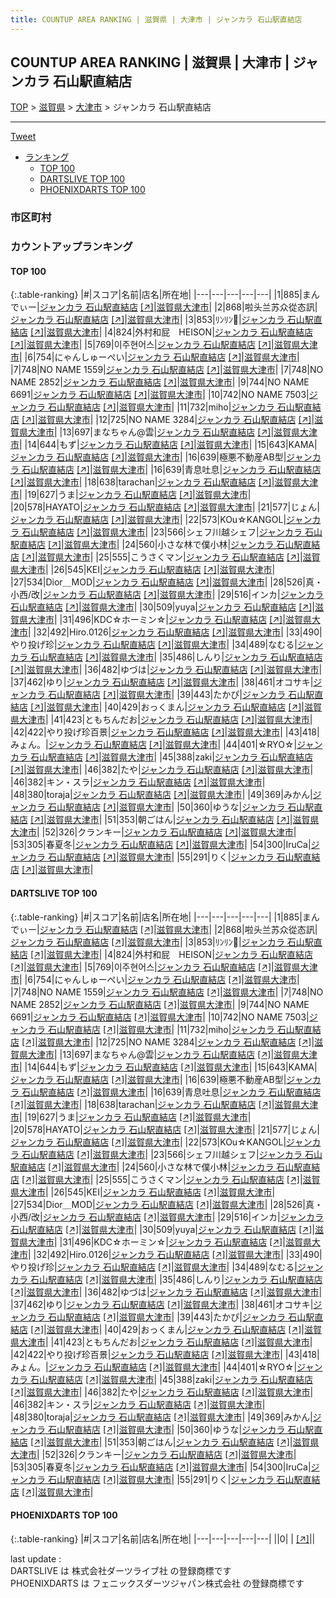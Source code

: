 ```yaml
---
title: COUNTUP AREA RANKING | 滋賀県 | 大津市 | ジャンカラ 石山駅直結店
---
```

## COUNTUP AREA RANKING | 滋賀県 | 大津市 | ジャンカラ 石山駅直結店

[TOP](/darts/rank/) > [滋賀県](/darts/rank/滋賀県/) > [大津市](/darts/rank/滋賀県/大津市/) > ジャンカラ 石山駅直結店

___

<a href="https://twitter.com/share?ref_src=twsrc%5Etfw" data-text="COUNTUP AREA RANKING | 滋賀県大津市ジャンカラ 石山駅直結店" class="twitter-share-button" data-hashtags="DARTSLIVE,PHOENIXDARTS,darts,ダーツ" data-show-count="false">Tweet</a>

* [ランキング](#カウントアップランキング)
    * [TOP 100](#top-100)
    * [DARTSLIVE TOP 100](#dartslive-top-100)
    * [PHOENIXDARTS TOP 100](#phoenixdarts-top-100)

### 市区町村

<ul>

</ul>

### カウントアップランキング

#### TOP 100



{:.table-ranking}
|#|スコア|名前|店名|所在地|
|---|---|---|---|---|
|1|885|<span class="rank-name-dl">まんでぃー</span>|<a href="/darts/rank/shops/a13f68816c653f09f454cb89828a1cfe.html">ジャンカラ 石山駅直結店</a> <a href="https://search.dartslive.com/jp/shop/a13f68816c653f09f454cb89828a1cfe">[↗]</a>|<a href="/darts/rank/滋賀県/大津市">滋賀県大津市</a>|
|2|868|<span class="rank-name-dl">啦头兰苏众從态訊</span>|<a href="/darts/rank/shops/a13f68816c653f09f454cb89828a1cfe.html">ジャンカラ 石山駅直結店</a> <a href="https://search.dartslive.com/jp/shop/a13f68816c653f09f454cb89828a1cfe">[↗]</a>|<a href="/darts/rank/滋賀県/大津市">滋賀県大津市</a>|
|3|853|<span class="rank-name-dl">ﾘﾝﾘﾝ</span>|<a href="/darts/rank/shops/a13f68816c653f09f454cb89828a1cfe.html">ジャンカラ 石山駅直結店</a> <a href="https://search.dartslive.com/jp/shop/a13f68816c653f09f454cb89828a1cfe">[↗]</a>|<a href="/darts/rank/滋賀県/大津市">滋賀県大津市</a>|
|4|824|<span class="rank-name-dl">外村和屁　HEISON</span>|<a href="/darts/rank/shops/a13f68816c653f09f454cb89828a1cfe.html">ジャンカラ 石山駅直結店</a> <a href="https://search.dartslive.com/jp/shop/a13f68816c653f09f454cb89828a1cfe">[↗]</a>|<a href="/darts/rank/滋賀県/大津市">滋賀県大津市</a>|
|5|769|<span class="rank-name-dl">이주현어스</span>|<a href="/darts/rank/shops/a13f68816c653f09f454cb89828a1cfe.html">ジャンカラ 石山駅直結店</a> <a href="https://search.dartslive.com/jp/shop/a13f68816c653f09f454cb89828a1cfe">[↗]</a>|<a href="/darts/rank/滋賀県/大津市">滋賀県大津市</a>|
|6|754|<span class="rank-name-dl">にゃんしゅーぺい</span>|<a href="/darts/rank/shops/a13f68816c653f09f454cb89828a1cfe.html">ジャンカラ 石山駅直結店</a> <a href="https://search.dartslive.com/jp/shop/a13f68816c653f09f454cb89828a1cfe">[↗]</a>|<a href="/darts/rank/滋賀県/大津市">滋賀県大津市</a>|
|7|748|<span class="rank-name-dl">NO NAME 1559</span>|<a href="/darts/rank/shops/a13f68816c653f09f454cb89828a1cfe.html">ジャンカラ 石山駅直結店</a> <a href="https://search.dartslive.com/jp/shop/a13f68816c653f09f454cb89828a1cfe">[↗]</a>|<a href="/darts/rank/滋賀県/大津市">滋賀県大津市</a>|
|7|748|<span class="rank-name-dl">NO NAME 2852</span>|<a href="/darts/rank/shops/a13f68816c653f09f454cb89828a1cfe.html">ジャンカラ 石山駅直結店</a> <a href="https://search.dartslive.com/jp/shop/a13f68816c653f09f454cb89828a1cfe">[↗]</a>|<a href="/darts/rank/滋賀県/大津市">滋賀県大津市</a>|
|9|744|<span class="rank-name-dl">NO NAME 6691</span>|<a href="/darts/rank/shops/a13f68816c653f09f454cb89828a1cfe.html">ジャンカラ 石山駅直結店</a> <a href="https://search.dartslive.com/jp/shop/a13f68816c653f09f454cb89828a1cfe">[↗]</a>|<a href="/darts/rank/滋賀県/大津市">滋賀県大津市</a>|
|10|742|<span class="rank-name-dl">NO NAME 7503</span>|<a href="/darts/rank/shops/a13f68816c653f09f454cb89828a1cfe.html">ジャンカラ 石山駅直結店</a> <a href="https://search.dartslive.com/jp/shop/a13f68816c653f09f454cb89828a1cfe">[↗]</a>|<a href="/darts/rank/滋賀県/大津市">滋賀県大津市</a>|
|11|732|<span class="rank-name-dl">miho</span>|<a href="/darts/rank/shops/a13f68816c653f09f454cb89828a1cfe.html">ジャンカラ 石山駅直結店</a> <a href="https://search.dartslive.com/jp/shop/a13f68816c653f09f454cb89828a1cfe">[↗]</a>|<a href="/darts/rank/滋賀県/大津市">滋賀県大津市</a>|
|12|725|<span class="rank-name-dl">NO NAME 3284</span>|<a href="/darts/rank/shops/a13f68816c653f09f454cb89828a1cfe.html">ジャンカラ 石山駅直結店</a> <a href="https://search.dartslive.com/jp/shop/a13f68816c653f09f454cb89828a1cfe">[↗]</a>|<a href="/darts/rank/滋賀県/大津市">滋賀県大津市</a>|
|13|697|<span class="rank-name-dl">まなちゃん@雲</span>|<a href="/darts/rank/shops/a13f68816c653f09f454cb89828a1cfe.html">ジャンカラ 石山駅直結店</a> <a href="https://search.dartslive.com/jp/shop/a13f68816c653f09f454cb89828a1cfe">[↗]</a>|<a href="/darts/rank/滋賀県/大津市">滋賀県大津市</a>|
|14|644|<span class="rank-name-dl">もず</span>|<a href="/darts/rank/shops/a13f68816c653f09f454cb89828a1cfe.html">ジャンカラ 石山駅直結店</a> <a href="https://search.dartslive.com/jp/shop/a13f68816c653f09f454cb89828a1cfe">[↗]</a>|<a href="/darts/rank/滋賀県/大津市">滋賀県大津市</a>|
|15|643|<span class="rank-name-dl">KAMA</span>|<a href="/darts/rank/shops/a13f68816c653f09f454cb89828a1cfe.html">ジャンカラ 石山駅直結店</a> <a href="https://search.dartslive.com/jp/shop/a13f68816c653f09f454cb89828a1cfe">[↗]</a>|<a href="/darts/rank/滋賀県/大津市">滋賀県大津市</a>|
|16|639|<span class="rank-name-dl">極悪不動産AB型</span>|<a href="/darts/rank/shops/a13f68816c653f09f454cb89828a1cfe.html">ジャンカラ 石山駅直結店</a> <a href="https://search.dartslive.com/jp/shop/a13f68816c653f09f454cb89828a1cfe">[↗]</a>|<a href="/darts/rank/滋賀県/大津市">滋賀県大津市</a>|
|16|639|<span class="rank-name-dl">青息吐息</span>|<a href="/darts/rank/shops/a13f68816c653f09f454cb89828a1cfe.html">ジャンカラ 石山駅直結店</a> <a href="https://search.dartslive.com/jp/shop/a13f68816c653f09f454cb89828a1cfe">[↗]</a>|<a href="/darts/rank/滋賀県/大津市">滋賀県大津市</a>|
|18|638|<span class="rank-name-dl">tarachan</span>|<a href="/darts/rank/shops/a13f68816c653f09f454cb89828a1cfe.html">ジャンカラ 石山駅直結店</a> <a href="https://search.dartslive.com/jp/shop/a13f68816c653f09f454cb89828a1cfe">[↗]</a>|<a href="/darts/rank/滋賀県/大津市">滋賀県大津市</a>|
|19|627|<span class="rank-name-dl">うま</span>|<a href="/darts/rank/shops/a13f68816c653f09f454cb89828a1cfe.html">ジャンカラ 石山駅直結店</a> <a href="https://search.dartslive.com/jp/shop/a13f68816c653f09f454cb89828a1cfe">[↗]</a>|<a href="/darts/rank/滋賀県/大津市">滋賀県大津市</a>|
|20|578|<span class="rank-name-dl">HAYATO</span>|<a href="/darts/rank/shops/a13f68816c653f09f454cb89828a1cfe.html">ジャンカラ 石山駅直結店</a> <a href="https://search.dartslive.com/jp/shop/a13f68816c653f09f454cb89828a1cfe">[↗]</a>|<a href="/darts/rank/滋賀県/大津市">滋賀県大津市</a>|
|21|577|<span class="rank-name-dl">じょん</span>|<a href="/darts/rank/shops/a13f68816c653f09f454cb89828a1cfe.html">ジャンカラ 石山駅直結店</a> <a href="https://search.dartslive.com/jp/shop/a13f68816c653f09f454cb89828a1cfe">[↗]</a>|<a href="/darts/rank/滋賀県/大津市">滋賀県大津市</a>|
|22|573|<span class="rank-name-dl">KOu☆KANGOL</span>|<a href="/darts/rank/shops/a13f68816c653f09f454cb89828a1cfe.html">ジャンカラ 石山駅直結店</a> <a href="https://search.dartslive.com/jp/shop/a13f68816c653f09f454cb89828a1cfe">[↗]</a>|<a href="/darts/rank/滋賀県/大津市">滋賀県大津市</a>|
|23|566|<span class="rank-name-dl">シェフ川越シェフ</span>|<a href="/darts/rank/shops/a13f68816c653f09f454cb89828a1cfe.html">ジャンカラ 石山駅直結店</a> <a href="https://search.dartslive.com/jp/shop/a13f68816c653f09f454cb89828a1cfe">[↗]</a>|<a href="/darts/rank/滋賀県/大津市">滋賀県大津市</a>|
|24|560|<span class="rank-name-dl">小さな林で僕小林</span>|<a href="/darts/rank/shops/a13f68816c653f09f454cb89828a1cfe.html">ジャンカラ 石山駅直結店</a> <a href="https://search.dartslive.com/jp/shop/a13f68816c653f09f454cb89828a1cfe">[↗]</a>|<a href="/darts/rank/滋賀県/大津市">滋賀県大津市</a>|
|25|555|<span class="rank-name-dl">こうさくマン</span>|<a href="/darts/rank/shops/a13f68816c653f09f454cb89828a1cfe.html">ジャンカラ 石山駅直結店</a> <a href="https://search.dartslive.com/jp/shop/a13f68816c653f09f454cb89828a1cfe">[↗]</a>|<a href="/darts/rank/滋賀県/大津市">滋賀県大津市</a>|
|26|545|<span class="rank-name-dl">KEI</span>|<a href="/darts/rank/shops/a13f68816c653f09f454cb89828a1cfe.html">ジャンカラ 石山駅直結店</a> <a href="https://search.dartslive.com/jp/shop/a13f68816c653f09f454cb89828a1cfe">[↗]</a>|<a href="/darts/rank/滋賀県/大津市">滋賀県大津市</a>|
|27|534|<span class="rank-name-dl">Dior＿MOD</span>|<a href="/darts/rank/shops/a13f68816c653f09f454cb89828a1cfe.html">ジャンカラ 石山駅直結店</a> <a href="https://search.dartslive.com/jp/shop/a13f68816c653f09f454cb89828a1cfe">[↗]</a>|<a href="/darts/rank/滋賀県/大津市">滋賀県大津市</a>|
|28|526|<span class="rank-name-dl">真・小西/改</span>|<a href="/darts/rank/shops/a13f68816c653f09f454cb89828a1cfe.html">ジャンカラ 石山駅直結店</a> <a href="https://search.dartslive.com/jp/shop/a13f68816c653f09f454cb89828a1cfe">[↗]</a>|<a href="/darts/rank/滋賀県/大津市">滋賀県大津市</a>|
|29|516|<span class="rank-name-dl">インカ</span>|<a href="/darts/rank/shops/a13f68816c653f09f454cb89828a1cfe.html">ジャンカラ 石山駅直結店</a> <a href="https://search.dartslive.com/jp/shop/a13f68816c653f09f454cb89828a1cfe">[↗]</a>|<a href="/darts/rank/滋賀県/大津市">滋賀県大津市</a>|
|30|509|<span class="rank-name-dl">yuya</span>|<a href="/darts/rank/shops/a13f68816c653f09f454cb89828a1cfe.html">ジャンカラ 石山駅直結店</a> <a href="https://search.dartslive.com/jp/shop/a13f68816c653f09f454cb89828a1cfe">[↗]</a>|<a href="/darts/rank/滋賀県/大津市">滋賀県大津市</a>|
|31|496|<span class="rank-name-dl">KDC☆ホーミン☆</span>|<a href="/darts/rank/shops/a13f68816c653f09f454cb89828a1cfe.html">ジャンカラ 石山駅直結店</a> <a href="https://search.dartslive.com/jp/shop/a13f68816c653f09f454cb89828a1cfe">[↗]</a>|<a href="/darts/rank/滋賀県/大津市">滋賀県大津市</a>|
|32|492|<span class="rank-name-dl">Hiro.0126</span>|<a href="/darts/rank/shops/a13f68816c653f09f454cb89828a1cfe.html">ジャンカラ 石山駅直結店</a> <a href="https://search.dartslive.com/jp/shop/a13f68816c653f09f454cb89828a1cfe">[↗]</a>|<a href="/darts/rank/滋賀県/大津市">滋賀県大津市</a>|
|33|490|<span class="rank-name-dl">やり投げ珍</span>|<a href="/darts/rank/shops/a13f68816c653f09f454cb89828a1cfe.html">ジャンカラ 石山駅直結店</a> <a href="https://search.dartslive.com/jp/shop/a13f68816c653f09f454cb89828a1cfe">[↗]</a>|<a href="/darts/rank/滋賀県/大津市">滋賀県大津市</a>|
|34|489|<span class="rank-name-dl">なむる</span>|<a href="/darts/rank/shops/a13f68816c653f09f454cb89828a1cfe.html">ジャンカラ 石山駅直結店</a> <a href="https://search.dartslive.com/jp/shop/a13f68816c653f09f454cb89828a1cfe">[↗]</a>|<a href="/darts/rank/滋賀県/大津市">滋賀県大津市</a>|
|35|486|<span class="rank-name-dl">しんり</span>|<a href="/darts/rank/shops/a13f68816c653f09f454cb89828a1cfe.html">ジャンカラ 石山駅直結店</a> <a href="https://search.dartslive.com/jp/shop/a13f68816c653f09f454cb89828a1cfe">[↗]</a>|<a href="/darts/rank/滋賀県/大津市">滋賀県大津市</a>|
|36|482|<span class="rank-name-dl">ゆづは</span>|<a href="/darts/rank/shops/a13f68816c653f09f454cb89828a1cfe.html">ジャンカラ 石山駅直結店</a> <a href="https://search.dartslive.com/jp/shop/a13f68816c653f09f454cb89828a1cfe">[↗]</a>|<a href="/darts/rank/滋賀県/大津市">滋賀県大津市</a>|
|37|462|<span class="rank-name-dl">ゆり</span>|<a href="/darts/rank/shops/a13f68816c653f09f454cb89828a1cfe.html">ジャンカラ 石山駅直結店</a> <a href="https://search.dartslive.com/jp/shop/a13f68816c653f09f454cb89828a1cfe">[↗]</a>|<a href="/darts/rank/滋賀県/大津市">滋賀県大津市</a>|
|38|461|<span class="rank-name-dl">オコサキ</span>|<a href="/darts/rank/shops/a13f68816c653f09f454cb89828a1cfe.html">ジャンカラ 石山駅直結店</a> <a href="https://search.dartslive.com/jp/shop/a13f68816c653f09f454cb89828a1cfe">[↗]</a>|<a href="/darts/rank/滋賀県/大津市">滋賀県大津市</a>|
|39|443|<span class="rank-name-dl">たかぴ</span>|<a href="/darts/rank/shops/a13f68816c653f09f454cb89828a1cfe.html">ジャンカラ 石山駅直結店</a> <a href="https://search.dartslive.com/jp/shop/a13f68816c653f09f454cb89828a1cfe">[↗]</a>|<a href="/darts/rank/滋賀県/大津市">滋賀県大津市</a>|
|40|429|<span class="rank-name-dl">おっくまん</span>|<a href="/darts/rank/shops/a13f68816c653f09f454cb89828a1cfe.html">ジャンカラ 石山駅直結店</a> <a href="https://search.dartslive.com/jp/shop/a13f68816c653f09f454cb89828a1cfe">[↗]</a>|<a href="/darts/rank/滋賀県/大津市">滋賀県大津市</a>|
|41|423|<span class="rank-name-dl">ともちんだお</span>|<a href="/darts/rank/shops/a13f68816c653f09f454cb89828a1cfe.html">ジャンカラ 石山駅直結店</a> <a href="https://search.dartslive.com/jp/shop/a13f68816c653f09f454cb89828a1cfe">[↗]</a>|<a href="/darts/rank/滋賀県/大津市">滋賀県大津市</a>|
|42|422|<span class="rank-name-dl">やり投げ珍百景</span>|<a href="/darts/rank/shops/a13f68816c653f09f454cb89828a1cfe.html">ジャンカラ 石山駅直結店</a> <a href="https://search.dartslive.com/jp/shop/a13f68816c653f09f454cb89828a1cfe">[↗]</a>|<a href="/darts/rank/滋賀県/大津市">滋賀県大津市</a>|
|43|418|<span class="rank-name-dl">みょん。</span>|<a href="/darts/rank/shops/a13f68816c653f09f454cb89828a1cfe.html">ジャンカラ 石山駅直結店</a> <a href="https://search.dartslive.com/jp/shop/a13f68816c653f09f454cb89828a1cfe">[↗]</a>|<a href="/darts/rank/滋賀県/大津市">滋賀県大津市</a>|
|44|401|<span class="rank-name-dl">☆RYO☆</span>|<a href="/darts/rank/shops/a13f68816c653f09f454cb89828a1cfe.html">ジャンカラ 石山駅直結店</a> <a href="https://search.dartslive.com/jp/shop/a13f68816c653f09f454cb89828a1cfe">[↗]</a>|<a href="/darts/rank/滋賀県/大津市">滋賀県大津市</a>|
|45|388|<span class="rank-name-dl">zaki</span>|<a href="/darts/rank/shops/a13f68816c653f09f454cb89828a1cfe.html">ジャンカラ 石山駅直結店</a> <a href="https://search.dartslive.com/jp/shop/a13f68816c653f09f454cb89828a1cfe">[↗]</a>|<a href="/darts/rank/滋賀県/大津市">滋賀県大津市</a>|
|46|382|<span class="rank-name-dl">たや</span>|<a href="/darts/rank/shops/a13f68816c653f09f454cb89828a1cfe.html">ジャンカラ 石山駅直結店</a> <a href="https://search.dartslive.com/jp/shop/a13f68816c653f09f454cb89828a1cfe">[↗]</a>|<a href="/darts/rank/滋賀県/大津市">滋賀県大津市</a>|
|46|382|<span class="rank-name-dl">キン・スラ</span>|<a href="/darts/rank/shops/a13f68816c653f09f454cb89828a1cfe.html">ジャンカラ 石山駅直結店</a> <a href="https://search.dartslive.com/jp/shop/a13f68816c653f09f454cb89828a1cfe">[↗]</a>|<a href="/darts/rank/滋賀県/大津市">滋賀県大津市</a>|
|48|380|<span class="rank-name-dl">toraja</span>|<a href="/darts/rank/shops/a13f68816c653f09f454cb89828a1cfe.html">ジャンカラ 石山駅直結店</a> <a href="https://search.dartslive.com/jp/shop/a13f68816c653f09f454cb89828a1cfe">[↗]</a>|<a href="/darts/rank/滋賀県/大津市">滋賀県大津市</a>|
|49|369|<span class="rank-name-dl">みかん</span>|<a href="/darts/rank/shops/a13f68816c653f09f454cb89828a1cfe.html">ジャンカラ 石山駅直結店</a> <a href="https://search.dartslive.com/jp/shop/a13f68816c653f09f454cb89828a1cfe">[↗]</a>|<a href="/darts/rank/滋賀県/大津市">滋賀県大津市</a>|
|50|360|<span class="rank-name-dl">ゆうな</span>|<a href="/darts/rank/shops/a13f68816c653f09f454cb89828a1cfe.html">ジャンカラ 石山駅直結店</a> <a href="https://search.dartslive.com/jp/shop/a13f68816c653f09f454cb89828a1cfe">[↗]</a>|<a href="/darts/rank/滋賀県/大津市">滋賀県大津市</a>|
|51|353|<span class="rank-name-dl">朝ごはん</span>|<a href="/darts/rank/shops/a13f68816c653f09f454cb89828a1cfe.html">ジャンカラ 石山駅直結店</a> <a href="https://search.dartslive.com/jp/shop/a13f68816c653f09f454cb89828a1cfe">[↗]</a>|<a href="/darts/rank/滋賀県/大津市">滋賀県大津市</a>|
|52|326|<span class="rank-name-dl">クランキー</span>|<a href="/darts/rank/shops/a13f68816c653f09f454cb89828a1cfe.html">ジャンカラ 石山駅直結店</a> <a href="https://search.dartslive.com/jp/shop/a13f68816c653f09f454cb89828a1cfe">[↗]</a>|<a href="/darts/rank/滋賀県/大津市">滋賀県大津市</a>|
|53|305|<span class="rank-name-dl">春夏冬</span>|<a href="/darts/rank/shops/a13f68816c653f09f454cb89828a1cfe.html">ジャンカラ 石山駅直結店</a> <a href="https://search.dartslive.com/jp/shop/a13f68816c653f09f454cb89828a1cfe">[↗]</a>|<a href="/darts/rank/滋賀県/大津市">滋賀県大津市</a>|
|54|300|<span class="rank-name-dl">IruCa</span>|<a href="/darts/rank/shops/a13f68816c653f09f454cb89828a1cfe.html">ジャンカラ 石山駅直結店</a> <a href="https://search.dartslive.com/jp/shop/a13f68816c653f09f454cb89828a1cfe">[↗]</a>|<a href="/darts/rank/滋賀県/大津市">滋賀県大津市</a>|
|55|291|<span class="rank-name-dl">りく</span>|<a href="/darts/rank/shops/a13f68816c653f09f454cb89828a1cfe.html">ジャンカラ 石山駅直結店</a> <a href="https://search.dartslive.com/jp/shop/a13f68816c653f09f454cb89828a1cfe">[↗]</a>|<a href="/darts/rank/滋賀県/大津市">滋賀県大津市</a>|


#### DARTSLIVE TOP 100



{:.table-ranking}
|#|スコア|名前|店名|所在地|
|---|---|---|---|---|
|1|885|<span class="rank-name-dl">まんでぃー</span>|<a href="/darts/rank/shops/a13f68816c653f09f454cb89828a1cfe.html">ジャンカラ 石山駅直結店</a> <a href="https://search.dartslive.com/jp/shop/a13f68816c653f09f454cb89828a1cfe">[↗]</a>|<a href="/darts/rank/滋賀県/大津市">滋賀県大津市</a>|
|2|868|<span class="rank-name-dl">啦头兰苏众從态訊</span>|<a href="/darts/rank/shops/a13f68816c653f09f454cb89828a1cfe.html">ジャンカラ 石山駅直結店</a> <a href="https://search.dartslive.com/jp/shop/a13f68816c653f09f454cb89828a1cfe">[↗]</a>|<a href="/darts/rank/滋賀県/大津市">滋賀県大津市</a>|
|3|853|<span class="rank-name-dl">ﾘﾝﾘﾝ</span>|<a href="/darts/rank/shops/a13f68816c653f09f454cb89828a1cfe.html">ジャンカラ 石山駅直結店</a> <a href="https://search.dartslive.com/jp/shop/a13f68816c653f09f454cb89828a1cfe">[↗]</a>|<a href="/darts/rank/滋賀県/大津市">滋賀県大津市</a>|
|4|824|<span class="rank-name-dl">外村和屁　HEISON</span>|<a href="/darts/rank/shops/a13f68816c653f09f454cb89828a1cfe.html">ジャンカラ 石山駅直結店</a> <a href="https://search.dartslive.com/jp/shop/a13f68816c653f09f454cb89828a1cfe">[↗]</a>|<a href="/darts/rank/滋賀県/大津市">滋賀県大津市</a>|
|5|769|<span class="rank-name-dl">이주현어스</span>|<a href="/darts/rank/shops/a13f68816c653f09f454cb89828a1cfe.html">ジャンカラ 石山駅直結店</a> <a href="https://search.dartslive.com/jp/shop/a13f68816c653f09f454cb89828a1cfe">[↗]</a>|<a href="/darts/rank/滋賀県/大津市">滋賀県大津市</a>|
|6|754|<span class="rank-name-dl">にゃんしゅーぺい</span>|<a href="/darts/rank/shops/a13f68816c653f09f454cb89828a1cfe.html">ジャンカラ 石山駅直結店</a> <a href="https://search.dartslive.com/jp/shop/a13f68816c653f09f454cb89828a1cfe">[↗]</a>|<a href="/darts/rank/滋賀県/大津市">滋賀県大津市</a>|
|7|748|<span class="rank-name-dl">NO NAME 1559</span>|<a href="/darts/rank/shops/a13f68816c653f09f454cb89828a1cfe.html">ジャンカラ 石山駅直結店</a> <a href="https://search.dartslive.com/jp/shop/a13f68816c653f09f454cb89828a1cfe">[↗]</a>|<a href="/darts/rank/滋賀県/大津市">滋賀県大津市</a>|
|7|748|<span class="rank-name-dl">NO NAME 2852</span>|<a href="/darts/rank/shops/a13f68816c653f09f454cb89828a1cfe.html">ジャンカラ 石山駅直結店</a> <a href="https://search.dartslive.com/jp/shop/a13f68816c653f09f454cb89828a1cfe">[↗]</a>|<a href="/darts/rank/滋賀県/大津市">滋賀県大津市</a>|
|9|744|<span class="rank-name-dl">NO NAME 6691</span>|<a href="/darts/rank/shops/a13f68816c653f09f454cb89828a1cfe.html">ジャンカラ 石山駅直結店</a> <a href="https://search.dartslive.com/jp/shop/a13f68816c653f09f454cb89828a1cfe">[↗]</a>|<a href="/darts/rank/滋賀県/大津市">滋賀県大津市</a>|
|10|742|<span class="rank-name-dl">NO NAME 7503</span>|<a href="/darts/rank/shops/a13f68816c653f09f454cb89828a1cfe.html">ジャンカラ 石山駅直結店</a> <a href="https://search.dartslive.com/jp/shop/a13f68816c653f09f454cb89828a1cfe">[↗]</a>|<a href="/darts/rank/滋賀県/大津市">滋賀県大津市</a>|
|11|732|<span class="rank-name-dl">miho</span>|<a href="/darts/rank/shops/a13f68816c653f09f454cb89828a1cfe.html">ジャンカラ 石山駅直結店</a> <a href="https://search.dartslive.com/jp/shop/a13f68816c653f09f454cb89828a1cfe">[↗]</a>|<a href="/darts/rank/滋賀県/大津市">滋賀県大津市</a>|
|12|725|<span class="rank-name-dl">NO NAME 3284</span>|<a href="/darts/rank/shops/a13f68816c653f09f454cb89828a1cfe.html">ジャンカラ 石山駅直結店</a> <a href="https://search.dartslive.com/jp/shop/a13f68816c653f09f454cb89828a1cfe">[↗]</a>|<a href="/darts/rank/滋賀県/大津市">滋賀県大津市</a>|
|13|697|<span class="rank-name-dl">まなちゃん@雲</span>|<a href="/darts/rank/shops/a13f68816c653f09f454cb89828a1cfe.html">ジャンカラ 石山駅直結店</a> <a href="https://search.dartslive.com/jp/shop/a13f68816c653f09f454cb89828a1cfe">[↗]</a>|<a href="/darts/rank/滋賀県/大津市">滋賀県大津市</a>|
|14|644|<span class="rank-name-dl">もず</span>|<a href="/darts/rank/shops/a13f68816c653f09f454cb89828a1cfe.html">ジャンカラ 石山駅直結店</a> <a href="https://search.dartslive.com/jp/shop/a13f68816c653f09f454cb89828a1cfe">[↗]</a>|<a href="/darts/rank/滋賀県/大津市">滋賀県大津市</a>|
|15|643|<span class="rank-name-dl">KAMA</span>|<a href="/darts/rank/shops/a13f68816c653f09f454cb89828a1cfe.html">ジャンカラ 石山駅直結店</a> <a href="https://search.dartslive.com/jp/shop/a13f68816c653f09f454cb89828a1cfe">[↗]</a>|<a href="/darts/rank/滋賀県/大津市">滋賀県大津市</a>|
|16|639|<span class="rank-name-dl">極悪不動産AB型</span>|<a href="/darts/rank/shops/a13f68816c653f09f454cb89828a1cfe.html">ジャンカラ 石山駅直結店</a> <a href="https://search.dartslive.com/jp/shop/a13f68816c653f09f454cb89828a1cfe">[↗]</a>|<a href="/darts/rank/滋賀県/大津市">滋賀県大津市</a>|
|16|639|<span class="rank-name-dl">青息吐息</span>|<a href="/darts/rank/shops/a13f68816c653f09f454cb89828a1cfe.html">ジャンカラ 石山駅直結店</a> <a href="https://search.dartslive.com/jp/shop/a13f68816c653f09f454cb89828a1cfe">[↗]</a>|<a href="/darts/rank/滋賀県/大津市">滋賀県大津市</a>|
|18|638|<span class="rank-name-dl">tarachan</span>|<a href="/darts/rank/shops/a13f68816c653f09f454cb89828a1cfe.html">ジャンカラ 石山駅直結店</a> <a href="https://search.dartslive.com/jp/shop/a13f68816c653f09f454cb89828a1cfe">[↗]</a>|<a href="/darts/rank/滋賀県/大津市">滋賀県大津市</a>|
|19|627|<span class="rank-name-dl">うま</span>|<a href="/darts/rank/shops/a13f68816c653f09f454cb89828a1cfe.html">ジャンカラ 石山駅直結店</a> <a href="https://search.dartslive.com/jp/shop/a13f68816c653f09f454cb89828a1cfe">[↗]</a>|<a href="/darts/rank/滋賀県/大津市">滋賀県大津市</a>|
|20|578|<span class="rank-name-dl">HAYATO</span>|<a href="/darts/rank/shops/a13f68816c653f09f454cb89828a1cfe.html">ジャンカラ 石山駅直結店</a> <a href="https://search.dartslive.com/jp/shop/a13f68816c653f09f454cb89828a1cfe">[↗]</a>|<a href="/darts/rank/滋賀県/大津市">滋賀県大津市</a>|
|21|577|<span class="rank-name-dl">じょん</span>|<a href="/darts/rank/shops/a13f68816c653f09f454cb89828a1cfe.html">ジャンカラ 石山駅直結店</a> <a href="https://search.dartslive.com/jp/shop/a13f68816c653f09f454cb89828a1cfe">[↗]</a>|<a href="/darts/rank/滋賀県/大津市">滋賀県大津市</a>|
|22|573|<span class="rank-name-dl">KOu☆KANGOL</span>|<a href="/darts/rank/shops/a13f68816c653f09f454cb89828a1cfe.html">ジャンカラ 石山駅直結店</a> <a href="https://search.dartslive.com/jp/shop/a13f68816c653f09f454cb89828a1cfe">[↗]</a>|<a href="/darts/rank/滋賀県/大津市">滋賀県大津市</a>|
|23|566|<span class="rank-name-dl">シェフ川越シェフ</span>|<a href="/darts/rank/shops/a13f68816c653f09f454cb89828a1cfe.html">ジャンカラ 石山駅直結店</a> <a href="https://search.dartslive.com/jp/shop/a13f68816c653f09f454cb89828a1cfe">[↗]</a>|<a href="/darts/rank/滋賀県/大津市">滋賀県大津市</a>|
|24|560|<span class="rank-name-dl">小さな林で僕小林</span>|<a href="/darts/rank/shops/a13f68816c653f09f454cb89828a1cfe.html">ジャンカラ 石山駅直結店</a> <a href="https://search.dartslive.com/jp/shop/a13f68816c653f09f454cb89828a1cfe">[↗]</a>|<a href="/darts/rank/滋賀県/大津市">滋賀県大津市</a>|
|25|555|<span class="rank-name-dl">こうさくマン</span>|<a href="/darts/rank/shops/a13f68816c653f09f454cb89828a1cfe.html">ジャンカラ 石山駅直結店</a> <a href="https://search.dartslive.com/jp/shop/a13f68816c653f09f454cb89828a1cfe">[↗]</a>|<a href="/darts/rank/滋賀県/大津市">滋賀県大津市</a>|
|26|545|<span class="rank-name-dl">KEI</span>|<a href="/darts/rank/shops/a13f68816c653f09f454cb89828a1cfe.html">ジャンカラ 石山駅直結店</a> <a href="https://search.dartslive.com/jp/shop/a13f68816c653f09f454cb89828a1cfe">[↗]</a>|<a href="/darts/rank/滋賀県/大津市">滋賀県大津市</a>|
|27|534|<span class="rank-name-dl">Dior＿MOD</span>|<a href="/darts/rank/shops/a13f68816c653f09f454cb89828a1cfe.html">ジャンカラ 石山駅直結店</a> <a href="https://search.dartslive.com/jp/shop/a13f68816c653f09f454cb89828a1cfe">[↗]</a>|<a href="/darts/rank/滋賀県/大津市">滋賀県大津市</a>|
|28|526|<span class="rank-name-dl">真・小西/改</span>|<a href="/darts/rank/shops/a13f68816c653f09f454cb89828a1cfe.html">ジャンカラ 石山駅直結店</a> <a href="https://search.dartslive.com/jp/shop/a13f68816c653f09f454cb89828a1cfe">[↗]</a>|<a href="/darts/rank/滋賀県/大津市">滋賀県大津市</a>|
|29|516|<span class="rank-name-dl">インカ</span>|<a href="/darts/rank/shops/a13f68816c653f09f454cb89828a1cfe.html">ジャンカラ 石山駅直結店</a> <a href="https://search.dartslive.com/jp/shop/a13f68816c653f09f454cb89828a1cfe">[↗]</a>|<a href="/darts/rank/滋賀県/大津市">滋賀県大津市</a>|
|30|509|<span class="rank-name-dl">yuya</span>|<a href="/darts/rank/shops/a13f68816c653f09f454cb89828a1cfe.html">ジャンカラ 石山駅直結店</a> <a href="https://search.dartslive.com/jp/shop/a13f68816c653f09f454cb89828a1cfe">[↗]</a>|<a href="/darts/rank/滋賀県/大津市">滋賀県大津市</a>|
|31|496|<span class="rank-name-dl">KDC☆ホーミン☆</span>|<a href="/darts/rank/shops/a13f68816c653f09f454cb89828a1cfe.html">ジャンカラ 石山駅直結店</a> <a href="https://search.dartslive.com/jp/shop/a13f68816c653f09f454cb89828a1cfe">[↗]</a>|<a href="/darts/rank/滋賀県/大津市">滋賀県大津市</a>|
|32|492|<span class="rank-name-dl">Hiro.0126</span>|<a href="/darts/rank/shops/a13f68816c653f09f454cb89828a1cfe.html">ジャンカラ 石山駅直結店</a> <a href="https://search.dartslive.com/jp/shop/a13f68816c653f09f454cb89828a1cfe">[↗]</a>|<a href="/darts/rank/滋賀県/大津市">滋賀県大津市</a>|
|33|490|<span class="rank-name-dl">やり投げ珍</span>|<a href="/darts/rank/shops/a13f68816c653f09f454cb89828a1cfe.html">ジャンカラ 石山駅直結店</a> <a href="https://search.dartslive.com/jp/shop/a13f68816c653f09f454cb89828a1cfe">[↗]</a>|<a href="/darts/rank/滋賀県/大津市">滋賀県大津市</a>|
|34|489|<span class="rank-name-dl">なむる</span>|<a href="/darts/rank/shops/a13f68816c653f09f454cb89828a1cfe.html">ジャンカラ 石山駅直結店</a> <a href="https://search.dartslive.com/jp/shop/a13f68816c653f09f454cb89828a1cfe">[↗]</a>|<a href="/darts/rank/滋賀県/大津市">滋賀県大津市</a>|
|35|486|<span class="rank-name-dl">しんり</span>|<a href="/darts/rank/shops/a13f68816c653f09f454cb89828a1cfe.html">ジャンカラ 石山駅直結店</a> <a href="https://search.dartslive.com/jp/shop/a13f68816c653f09f454cb89828a1cfe">[↗]</a>|<a href="/darts/rank/滋賀県/大津市">滋賀県大津市</a>|
|36|482|<span class="rank-name-dl">ゆづは</span>|<a href="/darts/rank/shops/a13f68816c653f09f454cb89828a1cfe.html">ジャンカラ 石山駅直結店</a> <a href="https://search.dartslive.com/jp/shop/a13f68816c653f09f454cb89828a1cfe">[↗]</a>|<a href="/darts/rank/滋賀県/大津市">滋賀県大津市</a>|
|37|462|<span class="rank-name-dl">ゆり</span>|<a href="/darts/rank/shops/a13f68816c653f09f454cb89828a1cfe.html">ジャンカラ 石山駅直結店</a> <a href="https://search.dartslive.com/jp/shop/a13f68816c653f09f454cb89828a1cfe">[↗]</a>|<a href="/darts/rank/滋賀県/大津市">滋賀県大津市</a>|
|38|461|<span class="rank-name-dl">オコサキ</span>|<a href="/darts/rank/shops/a13f68816c653f09f454cb89828a1cfe.html">ジャンカラ 石山駅直結店</a> <a href="https://search.dartslive.com/jp/shop/a13f68816c653f09f454cb89828a1cfe">[↗]</a>|<a href="/darts/rank/滋賀県/大津市">滋賀県大津市</a>|
|39|443|<span class="rank-name-dl">たかぴ</span>|<a href="/darts/rank/shops/a13f68816c653f09f454cb89828a1cfe.html">ジャンカラ 石山駅直結店</a> <a href="https://search.dartslive.com/jp/shop/a13f68816c653f09f454cb89828a1cfe">[↗]</a>|<a href="/darts/rank/滋賀県/大津市">滋賀県大津市</a>|
|40|429|<span class="rank-name-dl">おっくまん</span>|<a href="/darts/rank/shops/a13f68816c653f09f454cb89828a1cfe.html">ジャンカラ 石山駅直結店</a> <a href="https://search.dartslive.com/jp/shop/a13f68816c653f09f454cb89828a1cfe">[↗]</a>|<a href="/darts/rank/滋賀県/大津市">滋賀県大津市</a>|
|41|423|<span class="rank-name-dl">ともちんだお</span>|<a href="/darts/rank/shops/a13f68816c653f09f454cb89828a1cfe.html">ジャンカラ 石山駅直結店</a> <a href="https://search.dartslive.com/jp/shop/a13f68816c653f09f454cb89828a1cfe">[↗]</a>|<a href="/darts/rank/滋賀県/大津市">滋賀県大津市</a>|
|42|422|<span class="rank-name-dl">やり投げ珍百景</span>|<a href="/darts/rank/shops/a13f68816c653f09f454cb89828a1cfe.html">ジャンカラ 石山駅直結店</a> <a href="https://search.dartslive.com/jp/shop/a13f68816c653f09f454cb89828a1cfe">[↗]</a>|<a href="/darts/rank/滋賀県/大津市">滋賀県大津市</a>|
|43|418|<span class="rank-name-dl">みょん。</span>|<a href="/darts/rank/shops/a13f68816c653f09f454cb89828a1cfe.html">ジャンカラ 石山駅直結店</a> <a href="https://search.dartslive.com/jp/shop/a13f68816c653f09f454cb89828a1cfe">[↗]</a>|<a href="/darts/rank/滋賀県/大津市">滋賀県大津市</a>|
|44|401|<span class="rank-name-dl">☆RYO☆</span>|<a href="/darts/rank/shops/a13f68816c653f09f454cb89828a1cfe.html">ジャンカラ 石山駅直結店</a> <a href="https://search.dartslive.com/jp/shop/a13f68816c653f09f454cb89828a1cfe">[↗]</a>|<a href="/darts/rank/滋賀県/大津市">滋賀県大津市</a>|
|45|388|<span class="rank-name-dl">zaki</span>|<a href="/darts/rank/shops/a13f68816c653f09f454cb89828a1cfe.html">ジャンカラ 石山駅直結店</a> <a href="https://search.dartslive.com/jp/shop/a13f68816c653f09f454cb89828a1cfe">[↗]</a>|<a href="/darts/rank/滋賀県/大津市">滋賀県大津市</a>|
|46|382|<span class="rank-name-dl">たや</span>|<a href="/darts/rank/shops/a13f68816c653f09f454cb89828a1cfe.html">ジャンカラ 石山駅直結店</a> <a href="https://search.dartslive.com/jp/shop/a13f68816c653f09f454cb89828a1cfe">[↗]</a>|<a href="/darts/rank/滋賀県/大津市">滋賀県大津市</a>|
|46|382|<span class="rank-name-dl">キン・スラ</span>|<a href="/darts/rank/shops/a13f68816c653f09f454cb89828a1cfe.html">ジャンカラ 石山駅直結店</a> <a href="https://search.dartslive.com/jp/shop/a13f68816c653f09f454cb89828a1cfe">[↗]</a>|<a href="/darts/rank/滋賀県/大津市">滋賀県大津市</a>|
|48|380|<span class="rank-name-dl">toraja</span>|<a href="/darts/rank/shops/a13f68816c653f09f454cb89828a1cfe.html">ジャンカラ 石山駅直結店</a> <a href="https://search.dartslive.com/jp/shop/a13f68816c653f09f454cb89828a1cfe">[↗]</a>|<a href="/darts/rank/滋賀県/大津市">滋賀県大津市</a>|
|49|369|<span class="rank-name-dl">みかん</span>|<a href="/darts/rank/shops/a13f68816c653f09f454cb89828a1cfe.html">ジャンカラ 石山駅直結店</a> <a href="https://search.dartslive.com/jp/shop/a13f68816c653f09f454cb89828a1cfe">[↗]</a>|<a href="/darts/rank/滋賀県/大津市">滋賀県大津市</a>|
|50|360|<span class="rank-name-dl">ゆうな</span>|<a href="/darts/rank/shops/a13f68816c653f09f454cb89828a1cfe.html">ジャンカラ 石山駅直結店</a> <a href="https://search.dartslive.com/jp/shop/a13f68816c653f09f454cb89828a1cfe">[↗]</a>|<a href="/darts/rank/滋賀県/大津市">滋賀県大津市</a>|
|51|353|<span class="rank-name-dl">朝ごはん</span>|<a href="/darts/rank/shops/a13f68816c653f09f454cb89828a1cfe.html">ジャンカラ 石山駅直結店</a> <a href="https://search.dartslive.com/jp/shop/a13f68816c653f09f454cb89828a1cfe">[↗]</a>|<a href="/darts/rank/滋賀県/大津市">滋賀県大津市</a>|
|52|326|<span class="rank-name-dl">クランキー</span>|<a href="/darts/rank/shops/a13f68816c653f09f454cb89828a1cfe.html">ジャンカラ 石山駅直結店</a> <a href="https://search.dartslive.com/jp/shop/a13f68816c653f09f454cb89828a1cfe">[↗]</a>|<a href="/darts/rank/滋賀県/大津市">滋賀県大津市</a>|
|53|305|<span class="rank-name-dl">春夏冬</span>|<a href="/darts/rank/shops/a13f68816c653f09f454cb89828a1cfe.html">ジャンカラ 石山駅直結店</a> <a href="https://search.dartslive.com/jp/shop/a13f68816c653f09f454cb89828a1cfe">[↗]</a>|<a href="/darts/rank/滋賀県/大津市">滋賀県大津市</a>|
|54|300|<span class="rank-name-dl">IruCa</span>|<a href="/darts/rank/shops/a13f68816c653f09f454cb89828a1cfe.html">ジャンカラ 石山駅直結店</a> <a href="https://search.dartslive.com/jp/shop/a13f68816c653f09f454cb89828a1cfe">[↗]</a>|<a href="/darts/rank/滋賀県/大津市">滋賀県大津市</a>|
|55|291|<span class="rank-name-dl">りく</span>|<a href="/darts/rank/shops/a13f68816c653f09f454cb89828a1cfe.html">ジャンカラ 石山駅直結店</a> <a href="https://search.dartslive.com/jp/shop/a13f68816c653f09f454cb89828a1cfe">[↗]</a>|<a href="/darts/rank/滋賀県/大津市">滋賀県大津市</a>|


#### PHOENIXDARTS TOP 100



{:.table-ranking}
|#|スコア|名前|店名|所在地|
|---|---|---|---|---|
||0|<span class="rank-name-dl"> </span>|<a href="/darts/rank/shops/.html"></a> <a href="">[↗]</a>|<a href="/darts/rank//"></a>|


<div class="footer border-top border-gray-light mt-5 pt-3 text-right text-gray">
    last update : <span style="font-weight: italic" id="foot_last_modified"></span><br />
    DARTSLIVE は 株式会社ダーツライブ社 の登録商標です<br />
    PHOENIXDARTS は フェニックスダーツジャパン株式会社 の登録商標です<br />
</div>

<script src="https://cdnjs.cloudflare.com/ajax/libs/jquery.tablesorter/2.31.3/js/jquery.tablesorter.min.js" integrity="sha512-qzgd5cYSZcosqpzpn7zF2ZId8f/8CHmFKZ8j7mU4OUXTNRd5g+ZHBPsgKEwoqxCtdQvExE5LprwwPAgoicguNg==" crossorigin="anonymous" referrerpolicy="no-referrer"></script>
<link rel="stylesheet" href="https://cdnjs.cloudflare.com/ajax/libs/jquery.tablesorter/2.31.3/css/theme.default.min.css" integrity="sha512-wghhOJkjQX0Lh3NSWvNKeZ0ZpNn+SPVXX1Qyc9OCaogADktxrBiBdKGDoqVUOyhStvMBmJQ8ZdMHiR3wuEq8+w==" crossorigin="anonymous" referrerpolicy="no-referrer" />
<script>
$(function() {
    $(".table-ranking").tablesorter({sortList:[[0, 0]]});
    $("#foot_last_modified").text(formatDate(new Date(document.lastModified), 'yyyy-MM-dd HH:mm:ss'));
});
</script>

<script async src="https://platform.twitter.com/widgets.js" charset="utf-8"></script>